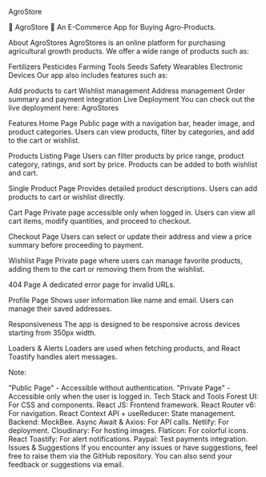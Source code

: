 AgroStore


🌱 AgroStore 🛒
An E-Commerce App for Buying Agro-Products.

About AgroStores
AgroStores is an online platform for purchasing agricultural growth products. We offer a wide range of products such as:

Fertilizers
Pesticides
Farming Tools
Seeds
Safety Wearables
Electronic Devices
Our app also includes features such as:

Add products to cart
Wishlist management
Address management
Order summary and payment integration
Live Deployment
You can check out the live deployment here: AgroStores

Features
Home Page
Public page with a navigation bar, header image, and product categories. Users can view products, filter by categories, and add to the cart or wishlist.

Products Listing Page
Users can filter products by price range, product category, ratings, and sort by price. Products can be added to both wishlist and cart.

Single Product Page
Provides detailed product descriptions. Users can add products to cart or wishlist directly.

Cart Page
Private page accessible only when logged in. Users can view all cart items, modify quantities, and proceed to checkout.

Checkout Page
Users can select or update their address and view a price summary before proceeding to payment.

Wishlist Page
Private page where users can manage favorite products, adding them to the cart or removing them from the wishlist.

404 Page
A dedicated error page for invalid URLs.

Profile Page
Shows user information like name and email. Users can manage their saved addresses.

Responsiveness
The app is designed to be responsive across devices starting from 350px width.

Loaders & Alerts
Loaders are used when fetching products, and React Toastify handles alert messages.

Note:

"Public Page" - Accessible without authentication.
"Private Page" - Accessible only when the user is logged in.
Tech Stack and Tools
Forest UI: For CSS and components.
React JS: Frontend framework.
React Router v6: For navigation.
React Context API + useReducer: State management.
Backend: MockBee.
Async Await & Axios: For API calls.
Netlify: For deployment.
Cloudinary: For hosting images.
Flaticon: For colorful icons.
React Toastify: For alert notifications.
Paypal: Test payments integration.
Issues & Suggestions
If you encounter any issues or have suggestions, feel free to raise them via the GitHub repository. You can also send your feedback or suggestions via email.

